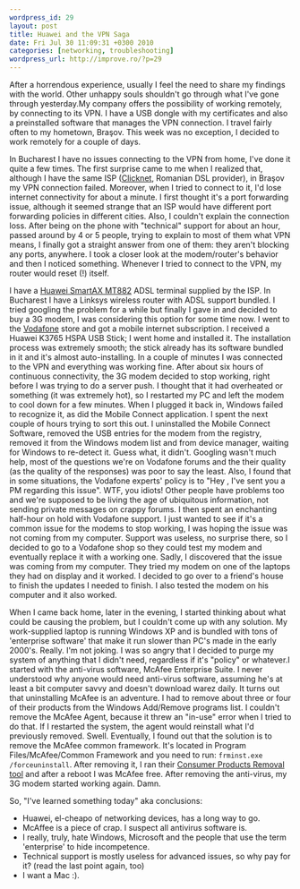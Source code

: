 ```yaml
--- 
wordpress_id: 29
layout: post
title: Huawei and the VPN Saga
date: Fri Jul 30 11:09:31 +0300 2010
categories: [networking, troubleshooting]
wordpress_url: http://improve.ro/?p=29
---
```


After a horrendous experience, usually I feel the need to share my findings with the world. Other unhappy souls shouldn't go through what I've gone through yesterday.My company offers the possibility of working remotely, by connecting to its VPN. I have a USB dongle with my certificates and also a preinstalled software that manages the VPN connection. I travel fairly often to my hometown, Braşov. This week was no exception, I decided to work remotely for a couple of days. 

In Bucharest I have no issues connecting to the VPN from home, I've done it quite a few times. The first surprise came to me when I realized that, although I have the same ISP ([Clicknet](http://www.romtelecom.ro/personal/internet/), Romanian DSL provider), in Braşov my VPN connection failed. Moreover, when I tried to connect to it, I'd lose internet connectivity for about a minute.  I first thought it's a port forwarding issue, although it seemed strange that an ISP would have different port forwarding policies in different cities. Also, I couldn't explain the connection loss. After being on the phone with "technical" support for about an hour, passed around by 4 or 5 people, trying to explain to most of them what VPN means, I finally got a straight answer from one of them: they aren't blocking any ports, anywhere. I took a closer look at the modem/router's behavior and then I noticed something. Whenever I tried to connect to the VPN, my router would reset (!) itself. 

I have a [Huawei SmartAX MT882](http://www.huawei.com/products/terminal/products/view.do?id=121) ADSL terminal supplied by the ISP. In Bucharest I have a Linksys wireless router with ADSL support bundled. I tried googling the problem for a while but finally I gave in and decided to buy a 3G modem, I was considering this option for some time now. I went to the [Vodafone](http://www.vodafone.ro/) store and got a mobile internet subscription. I received a Huawei K3765 HSPA USB Stick; I went home and installed it. The installation process was extremely smooth; the stick already has its software bundled in it and it's almost auto-installing. In a couple of minutes I was connected to the VPN and everything was working fine. After about six hours of continuous connectivity, the 3G modem decided to stop working, right before I was trying to do a server push. I thought that it had overheated or something (it was extremely hot), so I restarted my PC and left the modem to cool down for a few minutes. When I plugged it back in, Windows failed to recognize it, as did the Mobile Connect application. I spent the next couple of hours trying to sort this out. I uninstalled the Mobile Connect Software, removed the USB entries for the modem from the registry, removed it from the Windows modem list and from device manager, waiting for Windows to re-detect it. Guess what, it didn't. Googling wasn't much help, most of the questions we're on Vodafone forums and the their quality (as the quality of the responses) was poor to say the least. Also, I found that in some situations, the Vodafone experts' policy is to "Hey , I've sent you a PM regarding this issue". WTF, you idiots! Other people have problems too and we're supposed to be living the age of ubiquitous information, not sending private messages on crappy forums. I then spent an enchanting half-hour on hold with Vodafone support. I just wanted to see if it's a common issue for the modems to stop working, I was hoping the issue was not coming from my computer. Support was useless, no surprise there, so I decided to go to a Vodafone shop so they could test my modem and eventually replace it with a working one. Sadly, I discovered that the issue was coming from my computer. They tried my modem on one of the laptops they had on display and it worked. I decided to go over to a friend's house to finish the updates I needed to finish. I also tested the modem on his computer and it also worked. 

When I came back home, later in the evening, I started thinking about what could be causing the problem, but I couldn't come up with any solution. My work-supplied laptop is running Windows XP and is bundled with tons of 'enterprise software' that make it run slower than PC's made in the early 2000's. Really. I'm not joking. I was so angry that I decided to purge my system of anything that I didn't need, regardless if it's "policy" or whatever.I started with the anti-virus software, McAfee Enterprise Suite. I never understood why anyone would need anti-virus software, assuming he's at least a bit computer savvy and doesn't download warez daily. It turns out that uninstalling McAfee is an adventure. I had to remove about three or four of their products from the Windows Add/Remove programs list. I couldn't remove the McAfee Agent, because it threw an "in-use" error when I tried to do that. If I restarted the system, the agent would reinstall what I'd previously removed. Swell. Eventually, I found out that the solution is to remove the McAfee common framework. It's located in Program Files/McAfee/Common Framework and you need to run: ``frminst.exe /forceuninstall``. After removing it, I ran their [Consumer Products Removal tool](http://service.mcafee.com/FAQDocument.aspx?id=TS100507) and after a reboot I was McAfee free. After removing the anti-virus, my 3G modem started working again. Damn.

So, "I've learned something today" aka conclusions:

- Huawei, el-cheapo of networking devices, has a long way to go.
- McAffee is a piece of crap. I suspect all antivirus software is.
- I really, truly, hate Windows, Microsoft and the people that use the term 'enterprise' to hide incompetence.
- Technical support is mostly useless for advanced issues, so why pay for it? (read the last point again, too)
- I want a Mac :).
